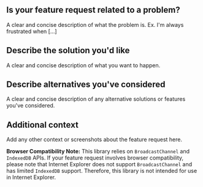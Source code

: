 ## Is your feature request related to a problem?

A clear and concise description of what the problem is. Ex. I'm always frustrated when [...]

## Describe the solution you'd like

A clear and concise description of what you want to happen.

## Describe alternatives you've considered

A clear and concise description of any alternative solutions or features you've considered.

## Additional context

Add any other context or screenshots about the feature request here.

**Browser Compatibility Note:** This library relies on `BroadcastChannel` and `IndexedDB` APIs. If your feature request involves browser compatibility, please note that Internet Explorer does not support `BroadcastChannel` and has limited `IndexedDB` support. Therefore, this library is not intended for use in Internet Explorer.
